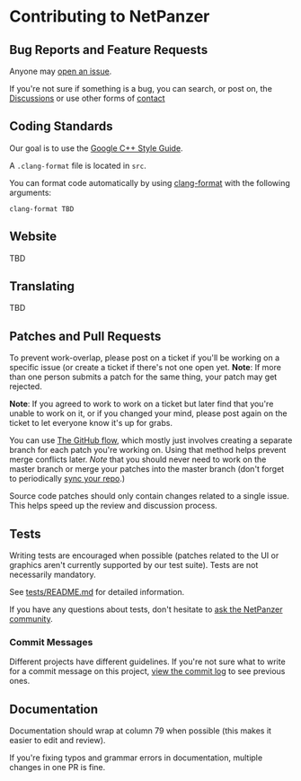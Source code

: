 # Contributing to NetPanzer

## Bug Reports and Feature Requests

Anyone may [open an
issue](https://github.com/netpanzer/netpanzer/issues).

If you're not sure if something is a bug, you can search, or post on, the
[Discussions](https://github.com/netpanzer/netpanzer/issues) or use other
forms of [contact](https://github.com/netpanzer/netpanzer#contact)

## Coding Standards

Our goal is to use the [Google C++ Style
Guide](https://google.github.io/styleguide/cppguide.html).

A `.clang-format` file is located in `src`.

You can format code automatically by using
[clang-format](https://clang.llvm.org/docs/ClangFormat.html) with the
following arguments:

    clang-format TBD

## Website

TBD

## Translating

TBD

## Patches and Pull Requests

To prevent work-overlap, please post on a ticket if you'll be working
on a specific issue (or create a ticket if there's not one open yet.
**Note**: If more than one person submits a patch for the same thing,
your patch may get rejected.

**Note**: If you agreed to work to work on a ticket but later find that
you're unable to work on it, or if you changed your mind, please post
again on the ticket to let everyone know it's up for grabs.

You can use [The GitHub
flow](https://guides.github.com/introduction/flow/), which mostly just
involves creating a separate branch for each patch you're working on.
Using that method helps prevent merge conflicts later. *Note* that you
should never need to work on the master branch or merge your patches
into the master branch (don't forget to periodically [sync your
repo](https://docs.github.com/en/github/collaborating-with-pull-requests/working-with-forks/syncing-a-fork).)

Source code patches should only contain changes related to a single
issue. This helps speed up the review and discussion process.

## Tests

Writing tests are encouraged when possible (patches related to the UI or
graphics aren't currently supported by our test suite). Tests are not
necessarily mandatory.

See
[tests/README.md](https://github.com/netpanzer/netpanzer/blob/master/tests/README.md)
for detailed information.

If you have any questions about tests, don't hesitate to [ask the
NetPanzer community](https://github.com/netpanzer/netpanzer#contact).

### Commit Messages

Different projects have different guidelines. If you're not sure what to write
for a commit message on this project, [view the commit
log](https://github.com/netpanzer/netpanzer/commits/master/) to see previous
ones.

## Documentation

Documentation should wrap at column 79 when possible (this makes it easier to
edit and review).

If you're fixing typos and grammar errors in documentation, multiple changes
in one PR is fine.
